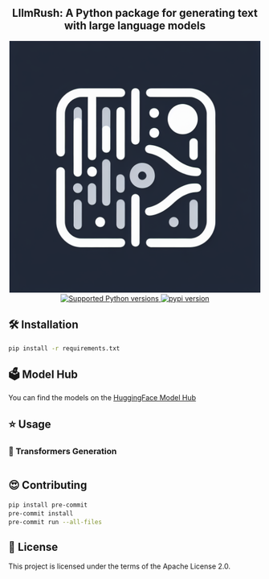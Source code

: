 <div align="center">
<h2>
    LllmRush: A Python package for generating text with large language models
</h2>
<div>
    <img width="500" alt="teaser" src="doc/assets/llm_logo.png">
</div>
<div>
    <a href="https://pypi.org/project/llmrush" target="_blank">
        <img src="https://img.shields.io/pypi/pyversions/llmrush.svg?color=%2334D058" alt="Supported Python versions">
    </a>
    <a href="https://badge.fury.io/py/llmrush"><img src="https://badge.fury.io/py/llmrush.svg" alt="pypi version"></a>
</div>
</div>

## 🛠️ Installation

```bash
pip install -r requirements.txt
```

## 🗳️ Model Hub

You can find the models on the [HuggingFace Model Hub](https://huggingface.co/models?pipeline_tag=text-generation&sort=trending)

## ⭐ Usage

### 🤗 Transformers Generation

```python

```

## 😍 Contributing

```bash
pip install pre-commit
pre-commit install
pre-commit run --all-files
```

## 📜 License

This project is licensed under the terms of the Apache License 2.0.
